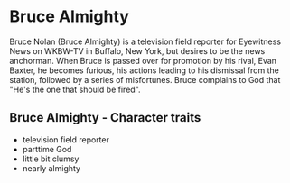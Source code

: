# Bruce Almighty

Bruce Nolan (Bruce Almighty) is a television field reporter for Eyewitness News on WKBW-TV in Buffalo, New York, but desires to be the news anchorman.
When Bruce is passed over for promotion by his rival, Evan Baxter, he becomes furious, his actions leading to his dismissal from the station, followed by a series of misfortunes.
Bruce complains to God that "He's the one that should be fired".

## Bruce Almighty - Character traits

* television field reporter
* parttime God
* little bit clumsy
* nearly almighty
